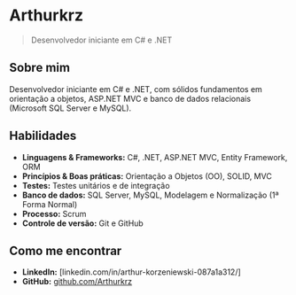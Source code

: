 # Arthurkrz

> Desenvolvedor iniciante em C# e .NET

## Sobre mim
Desenvolvedor iniciante em C# e .NET, com sólidos fundamentos em orientação a objetos, ASP.NET MVC e banco de dados relacionais (Microsoft SQL Server e MySQL).

## Habilidades
- **Linguagens & Frameworks:** C#, .NET, ASP.NET MVC, Entity Framework, ORM  
- **Princípios & Boas práticas:** Orientação a Objetos (OO), SOLID, MVC  
- **Testes:** Testes unitários e de integração  
- **Banco de dados:** SQL Server, MySQL, Modelagem e Normalização (1ª Forma Normal)  
- **Processo:** Scrum  
- **Controle de versão:** Git e GitHub

## Como me encontrar
- **LinkedIn:** [linkedin.com/in/arthur-korzeniewski-087a1a312/]
- **GitHub:** [github.com/Arthurkrz](https://github.com/Arthurkrz)